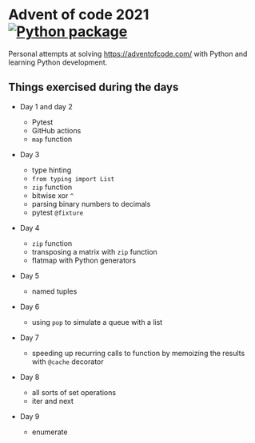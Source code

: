 # Advent of code 2021 [![Python package](https://github.com/swd1tn002/advent-of-code-2021/actions/workflows/python-package.yml/badge.svg)](https://github.com/swd1tn002/advent-of-code-2021/actions/workflows/python-package.yml)

Personal attempts at solving https://adventofcode.com/ with Python and learning Python development.

## Things exercised during the days

* Day 1 and day 2

    * Pytest
    * GitHub actions
    * `map` function

* Day 3

    * type hinting
    * `from typing import List`
    * `zip` function
    * bitwise xor `^`
    * parsing binary numbers to decimals
    * pytest `@fixture`

* Day 4

    * `zip` function
    * transposing a matrix with `zip` function
    * flatmap with Python generators

* Day 5

    * named tuples

* Day 6

    * using `pop` to simulate a queue with a list

* Day 7

    * speeding up recurring calls to function by memoizing the results with `@cache` decorator

* Day 8

    * all sorts of set operations
    * iter and next

* Day 9

    * enumerate